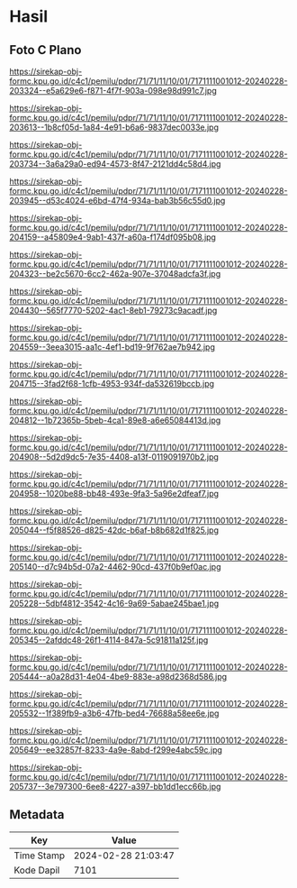 # Hasil

## Foto C Plano

https://sirekap-obj-formc.kpu.go.id/c4c1/pemilu/pdpr/71/71/11/10/01/7171111001012-20240228-203324--e5a629e6-f871-4f7f-903a-098e98d991c7.jpg

https://sirekap-obj-formc.kpu.go.id/c4c1/pemilu/pdpr/71/71/11/10/01/7171111001012-20240228-203613--1b8cf05d-1a84-4e91-b6a6-9837dec0033e.jpg

https://sirekap-obj-formc.kpu.go.id/c4c1/pemilu/pdpr/71/71/11/10/01/7171111001012-20240228-203734--3a6a29a0-ed94-4573-8f47-2121dd4c58d4.jpg

https://sirekap-obj-formc.kpu.go.id/c4c1/pemilu/pdpr/71/71/11/10/01/7171111001012-20240228-203945--d53c4024-e6bd-47f4-934a-bab3b56c55d0.jpg

https://sirekap-obj-formc.kpu.go.id/c4c1/pemilu/pdpr/71/71/11/10/01/7171111001012-20240228-204159--a45809e4-9ab1-437f-a60a-f174df095b08.jpg

https://sirekap-obj-formc.kpu.go.id/c4c1/pemilu/pdpr/71/71/11/10/01/7171111001012-20240228-204323--be2c5670-6cc2-462a-907e-37048adcfa3f.jpg

https://sirekap-obj-formc.kpu.go.id/c4c1/pemilu/pdpr/71/71/11/10/01/7171111001012-20240228-204430--565f7770-5202-4ac1-8eb1-79273c9acadf.jpg

https://sirekap-obj-formc.kpu.go.id/c4c1/pemilu/pdpr/71/71/11/10/01/7171111001012-20240228-204559--3eea3015-aa1c-4ef1-bd19-9f762ae7b942.jpg

https://sirekap-obj-formc.kpu.go.id/c4c1/pemilu/pdpr/71/71/11/10/01/7171111001012-20240228-204715--3fad2f68-1cfb-4953-934f-da532619bccb.jpg

https://sirekap-obj-formc.kpu.go.id/c4c1/pemilu/pdpr/71/71/11/10/01/7171111001012-20240228-204812--1b72365b-5beb-4ca1-89e8-a6e65084413d.jpg

https://sirekap-obj-formc.kpu.go.id/c4c1/pemilu/pdpr/71/71/11/10/01/7171111001012-20240228-204908--5d2d9dc5-7e35-4408-a13f-0119091970b2.jpg

https://sirekap-obj-formc.kpu.go.id/c4c1/pemilu/pdpr/71/71/11/10/01/7171111001012-20240228-204958--1020be88-bb48-493e-9fa3-5a96e2dfeaf7.jpg

https://sirekap-obj-formc.kpu.go.id/c4c1/pemilu/pdpr/71/71/11/10/01/7171111001012-20240228-205044--f5f88526-d825-42dc-b6af-b8b682d1f825.jpg

https://sirekap-obj-formc.kpu.go.id/c4c1/pemilu/pdpr/71/71/11/10/01/7171111001012-20240228-205140--d7c94b5d-07a2-4462-90cd-437f0b9ef0ac.jpg

https://sirekap-obj-formc.kpu.go.id/c4c1/pemilu/pdpr/71/71/11/10/01/7171111001012-20240228-205228--5dbf4812-3542-4c16-9a69-5abae245bae1.jpg

https://sirekap-obj-formc.kpu.go.id/c4c1/pemilu/pdpr/71/71/11/10/01/7171111001012-20240228-205345--2afddc48-26f1-4114-847a-5c91811a125f.jpg

https://sirekap-obj-formc.kpu.go.id/c4c1/pemilu/pdpr/71/71/11/10/01/7171111001012-20240228-205444--a0a28d31-4e04-4be9-883e-a98d2368d586.jpg

https://sirekap-obj-formc.kpu.go.id/c4c1/pemilu/pdpr/71/71/11/10/01/7171111001012-20240228-205532--1f389fb9-a3b6-47fb-bed4-76688a58ee6e.jpg

https://sirekap-obj-formc.kpu.go.id/c4c1/pemilu/pdpr/71/71/11/10/01/7171111001012-20240228-205649--ee32857f-8233-4a9e-8abd-f299e4abc59c.jpg

https://sirekap-obj-formc.kpu.go.id/c4c1/pemilu/pdpr/71/71/11/10/01/7171111001012-20240228-205737--3e797300-6ee8-4227-a397-bb1dd1ecc66b.jpg


## Metadata

| Key        | Value               |
| ---------- | ------------------- |
| Time Stamp | 2024-02-28 21:03:47 |
| Kode Dapil | 7101                |



